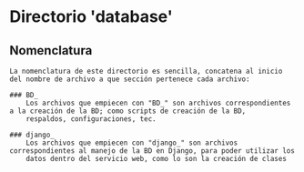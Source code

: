 # Directorio 'database'

## Nomenclatura
	La nomenclatura de este directorio es sencilla, concatena al inicio del nombre de archivo a que sección pertenece cada archivo:

	### BD_
		Los archivos que empiecen con "BD_" son archivos correspondientes a la creación de la BD; como scripts de creación de la BD,
		respaldos, configuraciones, tec.

	### django_
		Los archivos que empiecen con "django_" son archivos correspondientes al manejo de la BD en Django, para poder utilizar los
		datos dentro del servicio web, como lo son la creación de clases